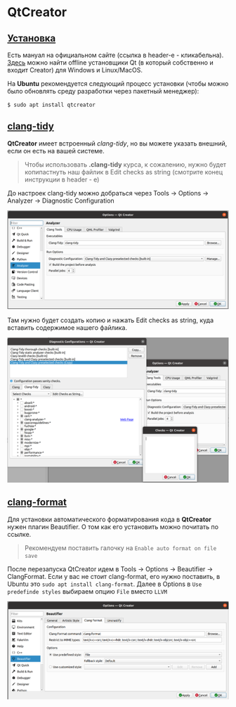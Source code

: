 # QtCreator

## [Установка](https://doc.qt.io/qtcreator/creator-getting-started.html)
Есть мануал на официальном сайте (ссылка в header-e - кликабельна). [Здесь](https://www.qt.io/offline-installers) можно найти offline установщики Qt (в который собственно и входит Creator) для Windows и Linux/MacOS. 

На __Ubuntu__ рекомендуется следующий процесс установки (чтобы можно было обновлять среду разработки через пакетный менеджер):  
```console
$ sudo apt install qtcreator
```

## [clang-tidy](https://doc.qt.io/qtcreator/creator-clang-tools.html)
__QtCreator__ имеет встроенный *clang-tidy*, но вы можете указать внешний, если он есть на вашей системе.

> Чтобы использовать __.clang-tidy__ курса, к сожалению, нужно будет копипастнуть наш файлик в Edit checks as string (смотрите конец инструкции в header - e)

До настроек clang-tidy можно добраться через Tools -> Options -> Analyzer -> Diagnostic Configuration

![clang-tidy-qtcreator](images/clang-tidy-qtcreator.png)

Там нужно будет создать копию и нажать Edit checks as string, куда вставить содержимое нашего файлика.

![clang-tidy-qtcreator-2](images/clang-tidy-qtcreator-2.png)


## [clang-format](https://doc.qt.io/qtcreator/creator-beautifier.html)

Для установки автоматического форматирования кода в __QtCreator__ нужен плагин Beautifier. О том как его установить можно почитать по ссылке.

> Рекомендуем поставить галочку на  `Enable auto format on file save`

После перезапуска QtCreator идем в Tools -> Options -> Beautifier -> ClangFormat. Если у вас не стоит clang-format, его нужно поставить, в Ubuntu это `sudo apt install clang-format`. Далее в Options в `Use predefinde styles` выбираем опцию `File` вместо `LLVM`

![clang-format-qtcreator](images/clang-format-qtcreator.png)

